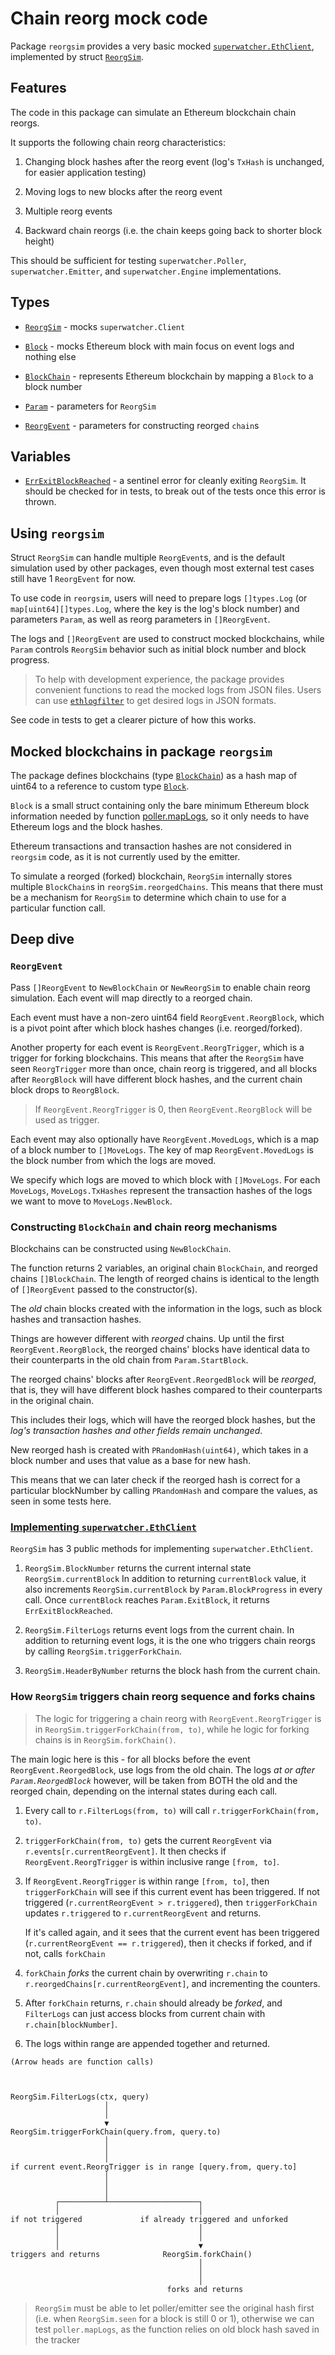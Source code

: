 <!-- markdownlint-configure-file { "MD013": false } -->

# Chain reorg mock code

Package `reorgsim` provides a very basic mocked [`superwatcher.EthClient`](../../ethclient.go),
implemented by struct [`ReorgSim`](./reorgsim.go).

## Features

The code in this package can simulate an Ethereum blockchain chain reorgs.

It supports the following chain reorg characteristics:

1. Changing block hashes after the reorg event (log's `TxHash` is unchanged, for easier application testing)

2. Moving logs to new blocks after the reorg event

3. Multiple reorg events

4. Backward chain reorgs (i.e. the chain keeps going back to shorter block height)

This should be sufficient for testing `superwatcher.Poller`, `superwatcher.Emitter`,
and `superwatcher.Engine` implementations.

## Types

- [`ReorgSim`](./reorgsim.go) - mocks `superwatcher.Client`

- [`Block`](./block.go) - mocks Ethereum block with main focus on event logs and nothing else

- [`BlockChain`](./chain.go) - represents Ethereum blockchain by mapping a `Block` to a block number

- [`Param`](./reorgsim.go) - parameters for `ReorgSim`

- [`ReorgEvent`](./reorgsim.go) - parameters for constructing reorged `chain`s

## Variables

- [`ErrExitBlockReached`](./errors.go) - a sentinel error for cleanly exiting `ReorgSim`.
  It should be checked for in tests, to break out of the tests once this error is thrown.

## Using `reorgsim`

Struct `ReorgSim` can handle multiple `ReorgEvent`s, and is the default simulation used
by other packages, even though most external test cases still have 1 `ReorgEvent` for now.

To use code in `reorgsim`, users will need to prepare logs `[]types.Log` (or `map[uint64][]types.Log`, where the key
is the log's block number) and parameters `Param`, as well as reorg parameters in `[]ReorgEvent`.

The logs and `[]ReorgEvent` are used to construct mocked blockchains,
while `Param` controls `ReorgSim` behavior such as initial block number and block progress.

> To help with development experience, the package provides convenient functions to read the mocked logs from JSON files.
> Users can use [`ethlogfilter`](https://github.com/soyart/ethlogfilter) to get desired logs in JSON formats.

See code in tests to get a clearer picture of how this works.

## Mocked blockchains in package `reorgsim`

The package defines blockchains (type [`BlockChain`](./chain.go)) as a hash map of uint64 to
a reference to custom type [`Block`](./block.go).

`Block` is a small struct containing only the bare minimum Ethereum block information
needed by function [poller.mapLogs](../../internal/poller/map_logs.go), so it only needs to have Ethereum logs and the block hashes.

Ethereum transactions and transaction hashes are not considered in `reorgsim` code,
as it is not currently used by the emitter.

To simulate a reorged (forked) blockchain, `ReorgSim` internally stores multiple `BlockChain`s in `reorgSim.reorgedChains`.
This means that there must be a mechanism for `ReorgSim` to determine which chain to use for a particular function call.

## Deep dive

### `ReorgEvent`

Pass `[]ReorgEvent` to `NewBlockChain` or `NewReorgSim` to enable chain reorg simulation.
Each event will map directly to a reorged chain.

Each event must have a non-zero uint64 field `ReorgEvent.ReorgBlock`, which is a pivot point after which
block hashes changes (i.e. reorged/forked).

Another property for each event is `ReorgEvent.ReorgTrigger`, which is a trigger for forking blockchains.
This means that after the `ReorgSim` have seen `ReorgTrigger` more than once, chain reorg is triggered,
and all blocks after `ReorgBlock` will have different block hashes, and the current chain block drops to
`ReorgBlock`.

> If `ReorgEvent.ReorgTrigger` is 0, then `ReorgEvent.ReorgBlock` will be used as trigger.

Each event may also optionally have `ReorgEvent.MovedLogs`, which is a map of a block number to `[]MoveLogs`.
The key of map `ReorgEvent.MovedLogs` is the block number from which the logs are moved.

We specify which logs are moved to which block with `[]MoveLogs`. For each `MoveLogs`, `MoveLogs.TxHashes`
represent the transaction hashes of the logs we want to move to `MoveLogs.NewBlock`.

### Constructing `BlockChain` and chain reorg mechanisms

Blockchains can be constructed using `NewBlockChain`.

The function returns 2 variables, an original chain `BlockChain`, and reorged chains `[]BlockChain`.
The length of reorged chains is identical to the length of `[]ReorgEvent` passed to the constructor(s).

The _old_ chain blocks created with the information in the logs, such as block hashes and transaction hashes.

Things are however different with _reorged_ chains. Up until the first `ReorgEvent.ReorgBlock`,
the reorged chains' blocks have identical data to their counterparts in the old chain from `Param.StartBlock`.

The reorged chains' blocks after `ReorgEvent.ReorgedBlock` will be _reorged_, that is, they will have different
block hashes compared to their counterparts in the original chain.

This includes their logs, which will have the reorged block hashes,
but the _log's transaction hashes and other fields remain unchanged_.

New reorged hash is created with `PRandomHash(uint64)`, which takes in a block number
and uses that value as a base for new hash.

This means that we can later check if the reorged hash is correct for a particular blockNumber
by calling `PRandomHash` and compare the values, as seen in some tests here.

### [Implementing `superwatcher.EthClient`](./reorgsim_ethclient_impl.go)

`ReorgSim` has 3 public methods for implementing `superwatcher.EthClient`.

1. `ReorgSim.BlockNumber` returns the current internal state `ReorgSim.currentBlock`
   In addition to returning `currentBlock` value, it also increments `ReorgSim.currentBlock`
   by `Param.BlockProgress` in every call. Once `currentBlock` reaches `Param.ExitBlock`,
   it returns `ErrExitBlockReached`.

2. `ReorgSim.FilterLogs` returns event logs from the current chain.
   In addition to returning event logs, it is the one who triggers chain reorgs by calling
   `ReorgSim.triggerForkChain`.

3. `ReorgSim.HeaderByNumber` returns the block hash from the current chain.

### How `ReorgSim` triggers chain reorg sequence and forks chains

> The logic for triggering a chain reorg with `ReorgEvent.ReorgTrigger`
> is in `ReorgSim.triggerForkChain(from, to)`, while he logic for forking chains
> is in `ReorgSim.forkChain()`.

The main logic here is this - for all blocks before the event `ReorgEvent.ReorgedBlock`, use logs
from the old chain. The logs _at or after `Param.ReorgedBlock`_ however, will be taken from
BOTH the old and the reorged chain, depending on the internal states during each call.

1. Every call to `r.FilterLogs(from, to)` will call `r.triggerForkChain(from, to)`.

2. `triggerForkChain(from, to)` gets the current `ReorgEvent` via `r.events[r.currentReorgEvent]`.
   It then checks if `ReorgEvent.ReorgTrigger` is within inclusive range `[from, to]`.

3. If `ReorgEvent.ReorgTrigger` is within range `[from, to]`, then `triggerForkChain` will see if
   this current event has been triggered. If not triggered (`r.currentReorgEvent > r.triggered`),
   then `triggerForkChain` updates `r.triggered` to `r.currentReorgEvent` and returns.

   If it's called again, and it sees that the current event has been triggered
   (`r.currentReorgEvent == r.triggered`), then it checks if forked, and if not, calls `forkChain`

4. `forkChain` _forks_ the current chain by overwriting `r.chain` to `r.reorgedChains[r.currentReorgEvent]`,
   and incrementing the counters.

5. After `forkChain` returns, `r.chain` should already be _forked_,
   and `FilterLogs` can just access blocks from current chain with `r.chain[blockNumber]`.

6. The logs within range are appended together and returned.

```text
(Arrow heads are function calls)



ReorgSim.FilterLogs(ctx, query)
                     │
                     │
                     ▼
ReorgSim.triggerForkChain(query.from, query.to)
                     │
                     │
                     │
if current event.ReorgTrigger is in range [query.from, query.to]
                     │
                     │
                     │
          ┌──────────┴────────────────────┐
          │                               │
if not triggered             if already triggered and unforked
          │                               │
          │                               │
          │                               ▼
triggers and returns              ReorgSim.forkChain()
                                          │
                                          │
                                          │
                                   forks and returns

```

> `ReorgSim` must be able to let poller/emitter see the original hash first
> (i.e. when `ReorgSim.seen` for a block is still 0 or 1), otherwise we can test
> `poller.mapLogs`, as the function relies on old block hash saved in the tracker
